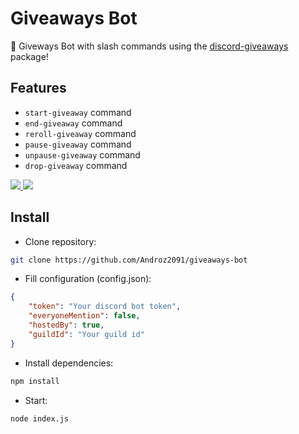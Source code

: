 # Giveaways Bot

🎁 Giveways Bot with slash commands using the [discord-giveaways](https://npmjs.com/discord-giveaways) package!

## Features

* `start-giveaway` command
* `end-giveaway` command
* `reroll-giveaway` command
* `pause-giveaway` command
* `unpause-giveaway` command
* `drop-giveaway` command

<a href="https://zupimages.net/viewer.php?id=23/01/9b7r.png">
    <img src="https://zupimages.net/up/23/01/9b7r.png"/>
</a>

<a href="https://zupimages.net/viewer.php?id=23/01/fx0b.png">
    <img src="https://zupimages.net/up/23/01/fx0b.png"/>
</a>

## Install

* Clone repository:
```sh
git clone https://github.com/Androz2091/giveaways-bot
```

* Fill configuration (config.json):
```json
{
    "token": "Your discord bot token",
    "everyoneMention": false,
    "hostedBy": true,
    "guildId": "Your guild id"
}
```

* Install dependencies:
```sh
npm install
```

* Start:
```sh
node index.js
```